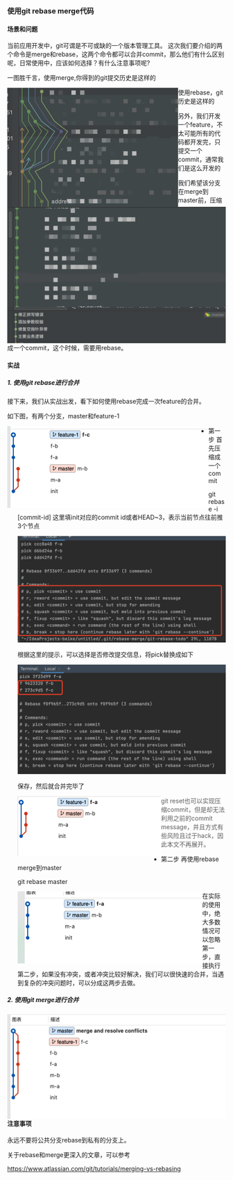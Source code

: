 ### 使用git rebase merge代码

#### 场景和问题

当前应用开发中，git可谓是不可或缺的一个版本管理工具。
这次我们要介绍的两个命令是merge和rebase，这两个命令都可以合并commit，那么他们有什么区别呢，日常使用中，应该如何选择？有什么注意事项呢?

一图胜千言，使用merge,你得到的git提交历史是这样的

<img src="images/image-20210902162513737.png" align="left" style="zoom:50%;" />

使用rebase，git历史是这样的

<img src="images/image-20210902162632656.png" align="left" style="zoom:50%;" />

另外，我们开发一个feature，不太可能所有的代码都开发完，只提交一个commit，通常我们是这么开发的

<img src="images/image-20210902163653913.png" style="zoom:50%;" align="left"/>

我们希望该分支在merge到master前，压缩成一个commit，这个时候，需要用rebase。

#### 实战

##### 1. 使用git rebase进行合并

接下来，我们从实战出发，看下如何使用rebase完成一次feature的合并。

如下图，有两个分支，master和feature-1

<img src="images/image-20210902165739577.png" align="left"/>

* 第一步   首先压缩成一个commit

  git rebase  -i [commit-id] 这里填init对应的commit id或者HEAD~3，表示当前节点往前推3个节点

  ![image-20210902173539949](images/image-20210902173539949.png)

  根据这里的提示，可以选择是否修改提交信息，将pick替换成如下

  ![image-20210902174514933](images/image-20210902174514933.png)

  保存，然后就合并完毕了

  <img src="images/image-20210902174650587.png"  align="left"/>

  > git reset也可以实现压缩commit，但是却无法利用之前的commit message，并且方式有些风险且过于hack，因此本文不再展开。

* 第二步  再使用rebase merge到master

  git rebase master

  <img src="images/image-20210902174949529.png" align="left"/>

  在实际的使用中，绝大多数情况可以忽略第一步，直接执行第二步，如果没有冲突，或者冲突比较好解决，我们可以很快速的合并，当遇到复杂的冲突问题时，可以分成这两步去做。

##### 2. 使用git merge进行合并

<img src="images/image-20210902180435125.png" align="left" />

#### 注意事项
永远不要将公共分支rebase到私有的分支上。



关于rebase和merge更深入的文章，可以参考

https://www.atlassian.com/git/tutorials/merging-vs-rebasing

